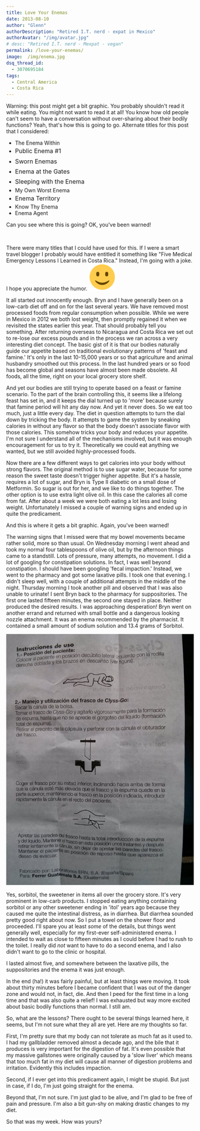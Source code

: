 ```yaml
---
title: Love Your Enemas
date: 2013-08-10
author: "Glenn"
authorDescription: "Retired I.T. nerd - expat in Mexico"
authorAvatar: "/img/avatar.jpg"
# desc: "Retired I.T. nerd - Mexpat - vegan"
permalink: /love-your-enemas/
image:  /img/enema.jpg
dsq_thread_id:
  - 3070695184
tags:
  - Central America
  - Costa Rica
---
```

Warning: this post might get a bit graphic. You probably shouldn't read it while eating. You might not want to read it at all! You know how old people can't seem to have a conversation without over-sharing about their bodily functions? Yeah, that's how this is going to go. Alternate titles for this post that I considered:

  * The Enema Within
  * <span style="line-height: 1.714285714; font-size: 1rem;">Public Enema #1</span>
  * <span style="line-height: 1.714285714; font-size: 1rem;">Sworn Enemas</span>
  * <span style="line-height: 1.714285714; font-size: 1rem;">Enema at the Gates</span>
  * <span style="line-height: 1.714285714; font-size: 1rem;">Sleeping with the Enema</span>
  * My Own Worst Enema
  * <span style="line-height: 1.714285714; font-size: 1rem;">Enema Territory</span>
  * Know Thy Enema
  * Enema Agent

Can you see where this is going? OK, you've been warned!

&nbsp;

There were many titles that I could have used for this. If I were a smart travel blogger I probably would have entitled it something like "Five Medical Emergency Lessons I Learned in Costa Rica." Instead, I'm going with a joke. I hope you appreciate the humor. ![](/img/simple-smile.png)

It all started out innocently enough. Bryn and I have generally been on a low-carb diet off and on for the last several years. We have removed most processed foods from regular consumption when possible. While we were in Mexico in 2012 we both lost weight, then promptly regained it when we revisited the states earlier this year. That should probably tell you something. After returning overseas to Nicaragua and Costa Rica we set out to re-lose our excess pounds and in the process we ran across a very interesting diet concept. The basic gist of it is that our bodies naturally guide our appetite based on traditional evolutionary patterns of 'feast and famine.' It's only in the last 10-15,000 years or so that agriculture and animal husbandry smoothed out this process. In the last hundred years or so food has become global and seasons have almost been made obsolete. All foods, all the time, right on your local grocery store shelf.

And yet our bodies are still trying to operate based on a feast or famine scenario. To the part of the brain controlling this, it seems like a lifelong feast has set in, and it keeps the dial turned up to 'more' because surely that famine period will hit any day now. And yet it never does. So we eat too much, just a little every day. The diet in question attempts to turn the dial down by tricking the body. It attempts to game the system by sneaking calories in without any flavor so that the body doesn't associate flavor with those calories. This somehow tricks your body and reduces your appetite. I'm not sure I understand all of the mechanisms involved, but it was enough encouragement for us to try it. Theoretically we could eat anything we wanted, but we still avoided highly-processed foods.

Now there are a few different ways to get calories into your body without strong flavors. The original method is to use sugar water, because for some reason the sweet taste doesn't trigger higher appetite. But it's a hassle, requires a lot of sugar, and Bryn is Type II diabetic on a small dose of Metformin. So sugar is out for her, and we like to do things together. The other option is to use extra light olive oil. In this case the calories all come from fat. After about a week we were both eating a lot less and losing weight. Unfortunately I missed a couple of warning signs and ended up in quite the predicament.

And this is where it gets a bit graphic. Again, you've been warned!

The warning signs that I missed were that my bowel movements became rather solid, more so than usual. On Wednesday morning I went ahead and took my normal four tablespoons of olive oil, but by the afternoon things came to a standstill. Lots of pressure, many attempts, no movement. I did a lot of googling for constipation solutions. In fact, I was well beyond constipation. I should have been googling 'fecal impaction.' Instead, we went to the pharmacy and got some laxative pills. I took one that evening. I didn't sleep well, with a couple of additional attempts in the middle of the night. Thursday morning I took another pill and observed that I was also unable to urinate! I sent Bryn back to the pharmacy for suppositories. The first one lasted fifteen minutes, the second one stayed in place. Neither produced the desired results. I was approaching desperation! Bryn went on another errand and returned with small bottle and a dangerous looking nozzle attachment. It was an enema recommended by the pharmacist. It contained a small amount of sodium solution and 13.4 grams of Sorbitol.

![Behold, the Enema](../img/2013/08/EnemaInstructions.jpg)

Yes, sorbitol, the sweetener in items all over the grocery store. It's very prominent in low-carb products. I stopped eating anything containing sorbitol or any other sweetener ending in 'itol' years ago because they caused me quite the intestinal distress, as in diarrhea. But diarrhea sounded pretty good right about now. So I put a towel on the shower floor and proceeded. I'll spare you at least *some* of the details, but things went generally well, especially for my first-ever self-administered enema. I intended to wait as close to fifteen minutes as I could before I had to rush to the toilet. I really did *not* want to have to do a second enema, and I also didn't want to go to the clinic or hospital.

I lasted almost five, and somewhere between the laxative pills, the suppositories and the enema it was just enough.

In the end (ha!) it was fairly painful, but at least things were moving. It took about thirty minutes before I became confident that I was out of the danger zone and would not, in fact, die. And then I peed for the first time in a long time and that was also quite a relief! I was exhausted but way more excited about basic bodily functions than normal. I still am.

So, what are the lessons? There ought to be several things learned here, it seems, but I'm not sure what they all are yet. Here are my thoughts so far.

First, I'm pretty sure that my body can not tolerate as much fat as it used to. I had my gallbladder removed almost a decade ago, and the bile that it produces is very important for the digestion of fat. It's even possible that my massive gallstones were originally caused by a 'slow liver' which means that too much fat in my diet will cause all manner of digestion problems and irritation. Evidently this includes impaction.

Second, if I ever get into this predicament again, I might be stupid. But just in case, if I do, I'm just going straight for the enema.

Beyond that, I'm not sure. I'm just glad to be alive, and I'm glad to be free of pain and pressure. I'm also a bit gun-shy on making drastic changes to my diet.

So that was my week. How was yours?